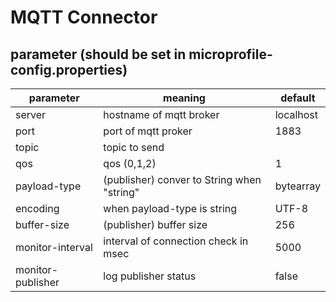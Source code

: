 # MQTT Connector

## parameter (should be set in microprofile-config.properties)

| parameter         | meaning                                    | default   |
|-------------------|--------------------------------------------|-----------|
| server            | hostname of mqtt broker                    | localhost |
| port              | port of mqtt proker                        | 1883      |
| topic             | topic to send                              |           |
| qos               | qos (0,1,2)                                | 1         |
| payload-type      | (publisher) conver to String when "string" | bytearray |
| encoding          | when payload-type is string                | UTF-8     |
| buffer-size       | (publisher) buffer size                    | 256       |
| monitor-interval  | interval of connection check in msec       | 5000      |  
| monitor-publisher | log publisher status                      | false     |   